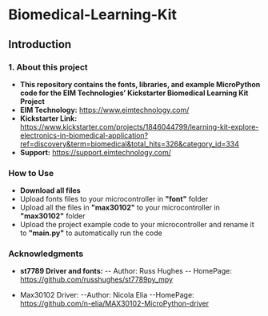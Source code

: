 # Biomedical-Learning-Kit

## **Introduction**
### **1. About this project**
- **This repository contains the fonts, libraries, and example MicroPython code for the EIM Technologies’ Kickstarter Biomedical Learning Kit Project**
- **EIM Technology:** https://www.eimtechnology.com/
- **Kickstarter Link:** https://www.kickstarter.com/projects/1846044799/learning-kit-explore-electronics-in-biomedical-application?ref=discovery&term=biomedical&total_hits=326&category_id=334
- **Support:** https://support.eimtechnology.com/

### **How to Use**
- **Download all files**
- Upload fonts files to your microcontroller in **"font"** folder
- Upload all the files in **"max30102"** to your microcontroller in **"max30102"** folder
- Upload the project example code to your microcontroller and rename it to **"main.py"** to automatically run the code

### **Acknowledgments**
- **st7789 Driver and fonts:**
-- Author: Russ Hughes
-- HomePage: https://github.com/russhughes/st7789py_mpy

- Max30102 Driver:
--Author: Nicola Elia
--HomePage: https://github.com/n-elia/MAX30102-MicroPython-driver
